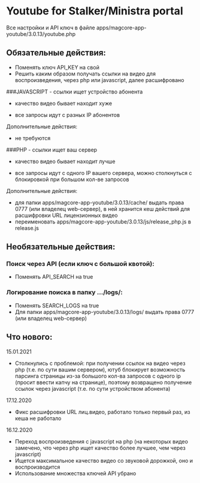 # Youtube for Stalker/Ministra portal

Все настройки и API ключ в файле apps/magcore-app-youtube/3.0.13/youtube.php

## Обязательные действия:
- Поменять ключ API_KEY на свой
- Решить каким образом получать ссылки на видео для воспроизведения, через php или javascript, далее расшифровано

###JAVASCRIPT - ссылки ищет устройство абонента
- качество видео бывает находит хуже
+ все запросы идут с разных IP абонентов

Дополнительные действия:
- не требуются

###PHP - ссылки ищет ваш сервер
+ качество видео бывает находит лучше
- все запросы идут с одного IP вашего сервера, можно столкнуться с блокировкой при большом кол-ве запросов

Дополнительные действия:
- для папки apps/magcore-app-youtube/3.0.13/cache/ выдать права 0777 (или владелец web-сервер), в ней хранится кеш действий для расшифровки URL лицензионных видео
- переименовать apps/magcore-app-youtube/3.0.13/js/release_php.js в release.js

## Необязательные действия:
### Поиск через API (если ключ с большой квотой):
- Поменять API_SEARCH на true

### Логирование поиска в папку .../logs/:
- Поменять SEARCH_LOGS на true
- Для папки apps/magcore-app-youtube/3.0.13/logs/ выдать права 0777 (или владелец web-сервер)

## Что нового:
15.01.2021
- Столкнулись с проблемой: при получении ссылок на видео через php (т.е. по сути вашим сервером), ютуб блокирует возможность парсинга страницы из-за большого кол-ва запросов с одного ip (просит ввести капчу на странице), поэтому возвращено получение ссылок через javascript (т.е. по сути устройством абонента)

17.12.2020
- Фикс расшифровки URL лиц.видео, работало только первый раз, из кеша не работало

16.12.2020
- Переход воспроизведения с javascript на php (на некоторых видео замечено, что через php ищет качество более лучшее, чем через javascript)
- Ищется максимальное качество видео со звуковой дорожкой, оно и воспроизводится
- Использование множества ключей API убрано